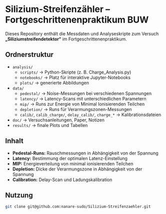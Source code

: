 # Silizium-Streifenzähler – Fortgeschrittenenpraktikum BUW

Dieses Repository enthält die Messdaten und Analyseskripte zum Versuch **„Siliziumstreifendetektor“** im Fortgeschrittenenpraktikum.

## Ordnerstruktur

- `analysis/`
  - `scripts/` → Python-Skripte (z. B. Charge_Analysis.py)
  - `notebooks/` → Platz für interaktive Jupyter-Notebooks
  - `plots/` → generierte Abbildungen
- `data/`
  - `pedestal/` → Noise-Messungen bei verschiedenen Spannungen
  - `latency/` → Latency-Scans mit unterschiedlichen Parametern
  - `mip/` → Runs zur Energie von Minimal Ionisierenden Teilchen
  - `depletion/` → Runs für Verarmungszonen-Messungen
  - `calib/`, `calib_charge/`, `delay_calib/`, `charge_*` → Kalibrationsdateien
- `doc/` → Versuchsanleitungen, Paper, Notizen
- `results/` → finale Plots und Tabellen

## Inhalt

- **Pedestal-Runs:** Rauschmessungen in Abhängigkeit von der Spannung
- **Latency:** Bestimmung der optimalen Latenz-Einstellung
- **MIP:** Energieverteilung von minimal ionisierenden Teilchen
- **Depletion:** Dicke der Verarmungszone in Abhängigkeit von der Spannung
- **Calibration:** Delay-Scan und Ladungskalibration

## Nutzung

```bash
git clone git@github.com:nanare-sudo/Silizium-Streifenzaehler.git
